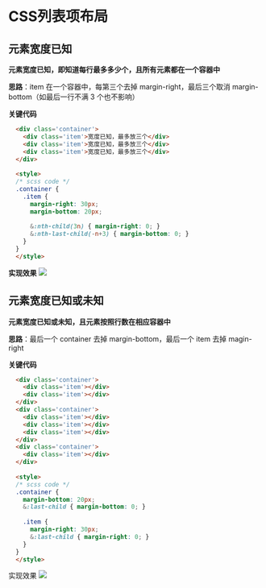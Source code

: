 # CSS列表项布局
## 元素宽度已知
**元素宽度已知，即知道每行最多多少个，且所有元素都在一个容器中**

**思路**：item 在一个容器中，每第三个去掉 margin-right，最后三个取消 margin-bottom（如最后一行不满 3 个也不影响）

**关键代码**
```html
  <div class='container'>
    <div class='item'>宽度已知，最多放三个</div>
    <div class='item'>宽度已知，最多放三个</div>
    <div class='item'>宽度已知，最多放三个</div>
  </div>
  
  <style>
  /* scss code */
  .container {
    .item {
      margin-right: 30px;
      margin-bottom: 20px;
  
      &:nth-child(3n) { margin-right: 0; }
      &:nth-last-child(-n+3) { margin-bottom: 0; }
    }
  }
  </style>
```
**实现效果**
![](https://i.loli.net/2019/04/02/5ca32135bb60b.png)

## 元素宽度已知或未知
**元素宽度已知或未知，且元素按照行数在相应容器中**

**思路**：最后一个 container 去掉 margin-bottom，最后一个 item 去掉 magin-right

**关键代码**
```html
  <div class='container'>
    <div class='item'></div>
    <div class='item'></div>
  </div>
  <div class='container'>
    <div class='item'></div>
    <div class='item'></div>
    <div class='item'></div>
  </div>
  <div class='container'>
    <div class='item'></div>
  </div>
  
  <style>
  /* scss code */
  .container {
    margin-bottom: 20px;
    &:last-child { margin-bottom: 0; }
  
    .item {
      margin-right: 30px;
      &:last-child { margin-right: 0; }
    }
  }
  </style>
```
实现效果
![](https://i.loli.net/2019/04/02/5ca321468e2c2.png)

